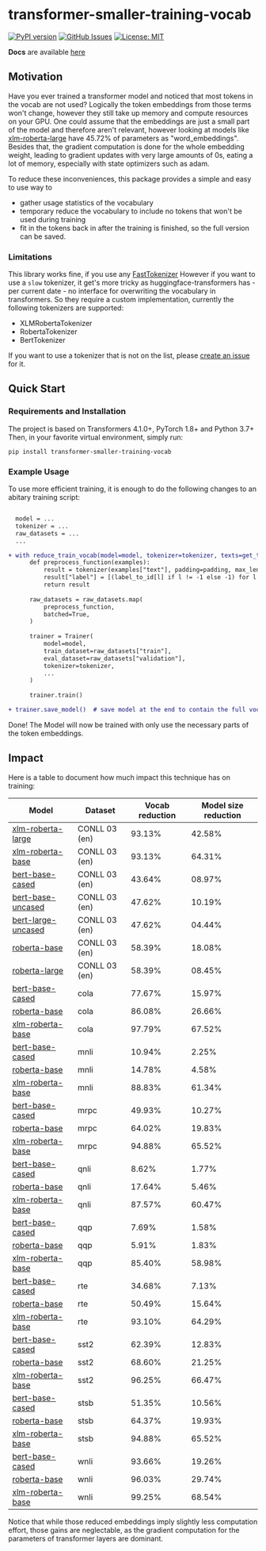 # transformer-smaller-training-vocab

[![PyPI version](https://badge.fury.io/py/transformer-smaller-training-vocab.svg)](https://badge.fury.io/py/transformer-smaller-training-vocab)
[![GitHub Issues](https://img.shields.io/github/issues/helpmefindaname/transformer-smaller-training-vocab.svg)](https://github.com/helpmefindaname/transformer-smaller-training-vocab/issues)
[![License: MIT](https://img.shields.io/badge/License-MIT-brightgreen.svg)](https://opensource.org/licenses/MIT)

**Docs** are available [here](https://helpmefindaname.github.io/transformer-smaller-training-vocab)

## Motivation

Have you ever trained a transformer model and noticed that most tokens in the vocab are not used?
Logically the token embeddings from those terms won't change, however they still take up memory and compute resources on your GPU.
One could assume that the embeddings are just a small part of the model and therefore aren't relevant, however looking at models like [xlm-roberta-large](https://huggingface.co/xlm-roberta-large) have 45.72% of parameters as "word_embeddings".
Besides that, the gradient computation is done for the whole embedding weight, leading to gradient updates with very large amounts of 0s, eating a lot of memory, especially with state optimizers such as adam.

To reduce these inconveniences, this package provides a simple and easy to use way to
* gather usage statistics of the vocabulary
* temporary reduce the vocabulary to include no tokens that won't be used during training
* fit in the tokens back in after the training is finished, so the full version can be saved.


### Limitations

This library works fine, if you use any [FastTokenizer](https://huggingface.co/docs/transformers/main_classes/tokenizer#transformers.PreTrainedTokenizerFast)
However if you want to use a `slow` tokenizer, it get's more tricky as huggingface-transformers has - per current date - no interface for overwriting the vocabulary in transformers.
So they require a custom implementation, currently the following tokenizers are supported:
* XLMRobertaTokenizer
* RobertaTokenizer
* BertTokenizer

If you want to use a tokenizer that is not on the list, please [create an issue](https://github.com/helpmefindaname/transformer-smaller-training-vocab/issues) for it.

## Quick Start

### Requirements and Installation

The project is based on Transformers 4.1.0+, PyTorch 1.8+ and Python 3.7+
Then, in your favorite virtual environment, simply run:

```
pip install transformer-smaller-training-vocab
```

### Example Usage

To use more efficient training, it is enough to do the following changes to an abitary training script:

```diff

  model = ...
  tokenizer = ...
  raw_datasets = ...
  ...

+ with reduce_train_vocab(model=model, tokenizer=tokenizer, texts=get_texts_from_dataset(raw_datasets, key="text")):
      def preprocess_function(examples):
          result = tokenizer(examples["text"], padding=padding, max_length=max_seq_length, truncation=True)
          result["label"] = [(label_to_id[l] if l != -1 else -1) for l in examples["label"]]
          return result
    
      raw_datasets = raw_datasets.map(
          preprocess_function,
          batched=True,
      )
    
      trainer = Trainer(
          model=model,
          train_dataset=raw_datasets["train"],
          eval_dataset=raw_datasets["validation"],
          tokenizer=tokenizer,
          ...
      )
    
      trainer.train()

+ trainer.save_model()  # save model at the end to contain the full vocab again.
```

Done! The Model will now be trained with only use the necessary parts of the token embeddings.

## Impact

Here is a table to document how much impact this technique has on training:

| **Model** | **Dataset** | **Vocab reduction** | **Model size reduction** |
|-----------|-------------|---------------------|--------------------------|
| [xlm-roberta-large](https://huggingface.co/xlm-roberta-large) | CONLL 03 (en) |  93.13% | 42.58% |
| [xlm-roberta-base](https://huggingface.co/xlm-roberta-base) | CONLL 03 (en) | 93.13% | 64.31% |
| [bert-base-cased](https://huggingface.co/bert-base-cased) | CONLL 03 (en) | 43.64% | 08.97% |
| [bert-base-uncased](https://huggingface.co/bert-base-uncased) | CONLL 03 (en) | 47.62% | 10.19% |
| [bert-large-uncased](https://huggingface.co/roberta-base) | CONLL 03 (en) | 47.62% | 04.44% |
| [roberta-base](https://huggingface.co/roberta-base) | CONLL 03 (en) | 58.39% | 18.08% |
| [roberta-large](https://huggingface.co/roberta-large) | CONLL 03 (en) | 58.39% | 08.45% |
| [bert-base-cased](https://huggingface.co/bert-base-cased) | cola | 77.67% | 15.97% |
| [roberta-base](https://huggingface.co/roberta-base) | cola | 86.08% | 26.66% |
| [xlm-roberta-base](https://huggingface.co/xlm-roberta-base) | cola | 97.79% | 67.52% |
| [bert-base-cased](https://huggingface.co/bert-base-cased) | mnli | 10.94% | 2.25% |
| [roberta-base](https://huggingface.co/roberta-base) | mnli | 14.78% | 4.58% |
| [xlm-roberta-base](https://huggingface.co/xlm-roberta-base) | mnli | 88.83% | 61.34% |
| [bert-base-cased](https://huggingface.co/bert-base-cased) | mrpc | 49.93% | 10.27% |
| [roberta-base](https://huggingface.co/roberta-base) | mrpc | 64.02% | 19.83% |
| [xlm-roberta-base](https://huggingface.co/xlm-roberta-base) | mrpc | 94.88% | 65.52% |
| [bert-base-cased](https://huggingface.co/bert-base-cased) | qnli | 8.62% | 1.77% |
| [roberta-base](https://huggingface.co/roberta-base) | qnli | 17.64% | 5.46% |
| [xlm-roberta-base](https://huggingface.co/xlm-roberta-base) | qnli | 87.57% | 60.47% |
| [bert-base-cased](https://huggingface.co/bert-base-cased) | qqp | 7.69% | 1.58% |
| [roberta-base](https://huggingface.co/roberta-base) | qqp | 5.91% | 1.83% |
| [xlm-roberta-base](https://huggingface.co/xlm-roberta-base) | qqp | 85.40% | 58.98% |
| [bert-base-cased](https://huggingface.co/bert-base-cased) | rte | 34.68% | 7.13% |
| [roberta-base](https://huggingface.co/roberta-base) | rte | 50.49% | 15.64% |
| [xlm-roberta-base](https://huggingface.co/xlm-roberta-base) | rte | 93.10% | 64.29% |
| [bert-base-cased](https://huggingface.co/bert-base-cased) | sst2 | 62.39% | 12.83% |
| [roberta-base](https://huggingface.co/roberta-base) | sst2 | 68.60% | 21.25% |
| [xlm-roberta-base](https://huggingface.co/xlm-roberta-base) | sst2 | 96.25% | 66.47% |
| [bert-base-cased](https://huggingface.co/bert-base-cased) | stsb | 51.35% | 10.56% |
| [roberta-base](https://huggingface.co/roberta-base) | stsb | 64.37% | 19.93% |
| [xlm-roberta-base](https://huggingface.co/xlm-roberta-base) | stsb | 94.88% | 65.52% |
| [bert-base-cased](https://huggingface.co/bert-base-cased) | wnli | 93.66% | 19.26% |
| [roberta-base](https://huggingface.co/roberta-base) | wnli | 96.03% | 29.74% |
| [xlm-roberta-base](https://huggingface.co/xlm-roberta-base) | wnli | 99.25% | 68.54% |


Notice that while those reduced embeddings imply slightly less computation effort, those gains are neglectable, as the gradient computation for the parameters of transformer layers are dominant.
